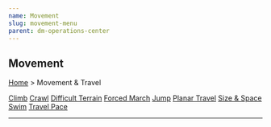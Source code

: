 ```yaml
---
name: Movement
slug: movement-menu
parent: dm-operations-center
---
```

## Movement
[Home](dm-operations-center) > Movement & Travel

<div class="menu-container">
    <a href="climb">Climb</a>
    <a href="crawl">Crawl</a>
    <a href="difficult-terrain">Difficult Terrain</a>
    <a href="forced-march">Forced March</a>
    <a href="jump">Jump</a>
    <a href="planar-travel">Planar Travel</a>
    <a href="size-and-space">Size & Space</a>
    <a href="swim">Swim</a>
    <a href="travel-pace">Travel Pace</a>
    <a href="."></a>
    <a href="."></a>
    <a href="."></a>
    <a href="."></a>
    <a href="."></a>
    <a href="."></a>
</div>
<hr/>